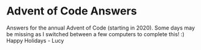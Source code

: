 # Advent of Code Answers
Answers for the annual Advent of Code (starting in 2020). Some days may be missing as I switched between a few computers to complete this! :) Happy Holidays - Lucy 
